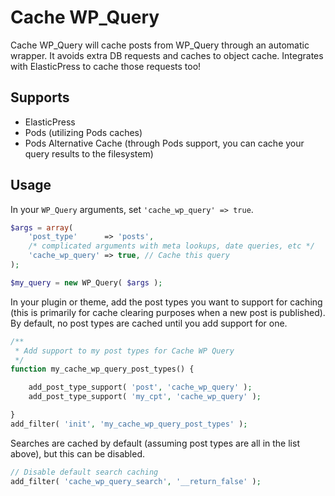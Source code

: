 # Cache WP_Query
Cache WP_Query will cache posts from WP_Query through an automatic wrapper. It avoids extra DB requests and caches to object cache. Integrates with ElasticPress to cache those requests too!

## Supports

* ElasticPress
* Pods (utilizing Pods caches)
* Pods Alternative Cache (through Pods support, you can cache your query results to the filesystem)

## Usage

In your `WP_Query` arguments, set `'cache_wp_query' => true`.

```php
$args = array(
	'post_type'      => 'posts',
	/* complicated arguments with meta lookups, date queries, etc */
	'cache_wp_query' => true, // Cache this query
);

$my_query = new WP_Query( $args );
```

In your plugin or theme, add the post types you want to support for caching (this is primarily for cache clearing purposes when a new post is published). By default, no post types are cached until you add support for one.

```php
/**
 * Add support to my post types for Cache WP Query
 */
function my_cache_wp_query_post_types() {

	add_post_type_support( 'post', 'cache_wp_query' );
	add_post_type_support( 'my_cpt', 'cache_wp_query' );

}
add_filter( 'init', 'my_cache_wp_query_post_types' );
```

Searches are cached by default (assuming post types are all in the list above), but this can be disabled.

```php
// Disable default search caching
add_filter( 'cache_wp_query_search', '__return_false' );
```
